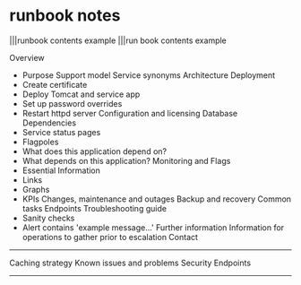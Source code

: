 # runbook notes

|||runbook contents example |||run book contents example

Overview
- Purpose
Support model
Service synonyms
Architecture
Deployment
- Create certificate
- Deploy Tomcat and service app
- Set up password overrides
- Restart httpd server
Configuration and licensing
Database
Dependencies
- Service status pages
- Flagpoles
- What does this application depend on?
- What depends on this application?
Monitoring and Flags
- Essential Information
- Links
- Graphs
- KPIs
Changes, maintenance and outages
Backup and recovery
Common tasks
Endpoints
Troubleshooting guide
- Sanity checks
- Alert contains 'example message...'
Further information
Information for operations to gather prior to escalation
Contact

---

Caching strategy
Known issues and problems
Security
Endpoints

---
